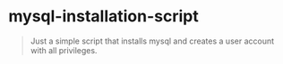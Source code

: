 # mysql-installation-script

> Just a simple script that installs mysql and creates a user account with all privileges.
